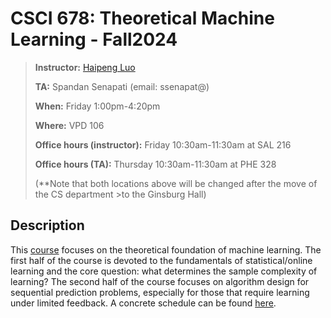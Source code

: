# CSCI 678: Theoretical Machine Learning - Fall2024
>
>**Instructor:** [Haipeng Luo](https://haipeng-luo.net/)
>
>**TA:** Spandan Senapati (email: ssenapat@)
>
>**When:** Friday 1:00pm-4:20pm
>
>**Where:** VPD 106
>
>**Office hours (instructor):** Friday 10:30am-11:30am at SAL 216
>
>**Office hours (TA):** Thursday 10:30am-11:30am at PHE 328
>
>(**Note that both locations above will be changed after the move of the CS department >to the Ginsburg Hall)
>
## Description

This [course](https://haipeng-luo.net/courses/CSCI678/2024_fall/index.html) focuses on the theoretical foundation of machine learning. The first half of the course is devoted to the fundamentals of statistical/online learning and the core question: what determines the sample complexity of learning? The second half of the course focuses on algorithm design for sequential prediction problems, especially for those that require learning under limited feedback. A concrete schedule can be found [here](https://haipeng-luo.net/courses/CSCI678/2024_fall/schedule.html).

